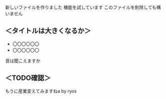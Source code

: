 新しいファイルを作りました
機能を試しています
このファイルを削除しても構いません

##  ＜タイトルは大きくなるか＞
- 〇〇〇〇〇〇
- 〇〇〇〇〇〇

音は聞こえますか

## ＜TODO確認＞

もうに産業変えてみますねa by ryos
